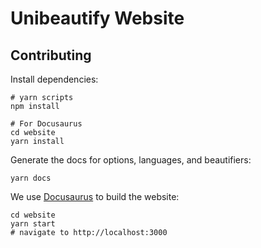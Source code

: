 # Unibeautify Website

## Contributing

Install dependencies:

```
# yarn scripts
npm install

# For Docusaurus
cd website
yarn install
```

Generate the docs for options, languages, and beautifiers:

```
yarn docs
```

We use [Docusaurus](https://docusaurus.io/) to build the website:

```
cd website
yarn start
# navigate to http://localhost:3000
```
